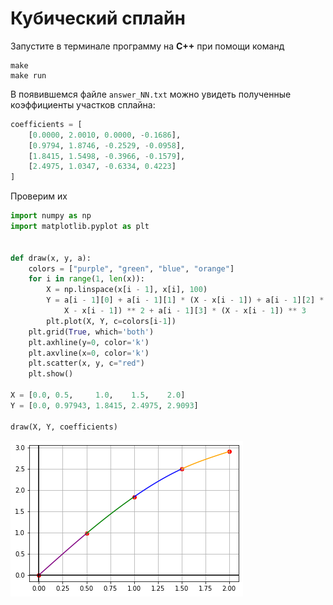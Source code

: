 # Кубический сплайн

Запустите в терминале программу на **С++** при помощи команд
```
make
make run
```
В появившемся файле `answer_NN.txt` можно увидеть полученные коэффициенты участков сплайна:


```python
coefficients = [
    [0.0000, 2.0010, 0.0000, -0.1686],
    [0.9794, 1.8746, -0.2529, -0.0958],
    [1.8415, 1.5498, -0.3966, -0.1579],
    [2.4975, 1.0347, -0.6334, 0.4223]
]
```

Проверим их


```python
import numpy as np
import matplotlib.pyplot as plt


def draw(x, y, a):
    colors = ["purple", "green", "blue", "orange"]
    for i in range(1, len(x)):
        X = np.linspace(x[i - 1], x[i], 100)
        Y = a[i - 1][0] + a[i - 1][1] * (X - x[i - 1]) + a[i - 1][2] * (
            X - x[i - 1]) ** 2 + a[i - 1][3] * (X - x[i - 1]) ** 3
        plt.plot(X, Y, c=colors[i-1])
    plt.grid(True, which='both')
    plt.axhline(y=0, color='k')
    plt.axvline(x=0, color='k')
    plt.scatter(x, y, c="red")
    plt.show()

X = [0.0, 0.5,     1.0,    1.5,    2.0]
Y = [0.0, 0.97943, 1.8415, 2.4975, 2.9093]

draw(X, Y, coefficients)
```


    
![png](img/output_3_0.png)
    

